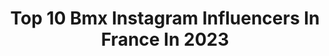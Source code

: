 ---
title: Top 10 Bmx Instagram Influencers In France In 2023
description: >-
  Find top bmx Instagram influencers in France in 2023. Most popular hashtags: #bmx #bmxlife #bmx4life #bmxlifestyle.
platform: Instagram
hits: 71
text_top: See the most popular Instagram profiles on inBeat.
text_bottom: Our database aggregates 71 Instagram influencers like this in France for you to connect with.
profiles:
  - username: "mvalentino971"
    fullname: >-
      Manon Valentino
    bio: >-
      BMX Princess 🚲 PERSÉVÉRANCE - DISCIPLINE - COURAGE @lacoste - @sba_bmx - @sunn_bikes - @ride100percent - @bmxavenue - @eiffage - @veetireco
    location: "France"
    followers: 26135
    engagement: 415
    commentsToLikes: 0.011430
    id: ck6tn0w8z8ww10j71zvxer59b
    verified: false
    hashtags: "#iwd2020, #covid19, #wonderwoman, #kaifight77"
  - username: "jesselesommer"
    fullname: >-
      JESSE LE SOMMER 🪐
    bio: >-
      Gemini on a Bmx moonrockagency @lecoqsportif • @dickieslifeofficial • @vitaminwellfrance • @socialbikeco • @house99 • @biotherm • @mouscase
    location: "France"
    followers: 25476
    engagement: 261
    commentsToLikes: 0.018344
    id: ck14hp0tubeto0i19shhcfk4p
    verified: false
    hashtags: "#superbon, #bmx, #beach, #larochelle"
  - username: "patrick_kempf"
    fullname: >-
      Patrik Kempf
    bio: >-
      IBS BUDAPEST 📚 BMX rider from Hungary 😎 @vansshop.hu @ridezoneclothing BMX videóm! 👇👇
    location: "France"
    followers: 64702
    engagement: 1221
    commentsToLikes: 0.003636
    id: ck5q6tzy8yt0r0i11mbd54ti7
    verified: false
    hashtags: "#vansshop, #rexona, #hirdet, #hirdetes"
  - username: "garoyan_leo"
    fullname: >-
      Léo Garoyan
    bio: >-
      20 - French - Professional BMX Athlète . 2 time French Champ 🇫🇷 1 Time European Champ 🇪🇺 1 Time World Champ 🌈 .
    location: "France"
    followers: 6581
    engagement: 1236
    commentsToLikes: 0.019052
    id: ck8tcuvdb0rsc0j78txxkzx4d
    verified: false
    hashtags: "#polar, #grandbesanconmetropole, #bmxbesancon, #sport"
  - username: "arthurpilard130"
    fullname: >-
      Arthur Pilard
    bio: >-
      🔘 Pro BMX Rider 🔘 Equipe de France 🇫🇷 📍SQY @sunn_bikes / @prideracingparts / @kennyracing81 / @xforce_optics / @gformbike
    location: "France"
    followers: 9945
    engagement: 1868
    commentsToLikes: 0.060811
    id: ck5c8jp599msi0i11i0ehs8ti
    verified: false
    hashtags: "#bacquerproduction, #bmx, #bmxlife, #bmx4life"
  - username: "christianmoll1"
    fullname: >-
      Christian Moll
    bio: >-
      Bmx | Chile | Travel @ibikes_chile | @zignalpark Bike check ⏬
    location: "France"
    followers: 32693
    engagement: 370
    commentsToLikes: 0.044275
    id: ck5zkl47kjodt0i140pscy1np
    verified: false
    hashtags: "#bmxchile, #bmx, #vi"
  - username: "gustavo_balaloka"
    fullname: >-
      𝗚𝗨𝗦𝗧𝗔𝗩𝗢" 𝗕𝗔𝗟𝗔 𝗟𝗢𝗞𝗔" ✌🏽🏁🇧🇷
    bio: >-
      R͙i͙d͙e͙ B͙m͙x͙,H͙a͙v͙i͙n͙g͙ f͙u͙n͙✌🏽🏁🇧🇷 @vansbrasil / @gtbicycles / @vansbmx66 / @gtbmxfreestyle / @8eyes_street_wear /@arsprotection 🙌🏽🔥
    location: "France"
    followers: 27631
    engagement: 2483
    commentsToLikes: 0.030262
    id: ck0w0dzktdpoy0i19mngvhyaz
    verified: false
    hashtags: "#bmxbrasil, #ourbmx, #bmxbowl, #bmxdirt"
  - username: "krasukov_vova"
    fullname: >-
      4krasukov2v0va
    bio: >-
      @karma.bmx @stressbikeshop @diffusion_co 🧟‍♂️18 y.o🤙🏾 ТРЕШ КОНТЕНТ[VLOG] 🤟🚨🤙🏾🐲 🎤🎬🥇🎭
    location: "France"
    followers: 9564
    engagement: 3561
    commentsToLikes: 0.036613
    id: ck8szhme5ohbm0j788ynj9zw7
    verified: false
    hashtags: "#bmxrussia, #bmxinukraine, #streetstyle, #onsomeshit"
  - username: "pandatwentysix"
    fullname: >-
      Panda TwentySix BMX
    bio: >-
      Big BMX 🐼 📍Paris, FR #bikelife
    location: "France"
    followers: 15051
    engagement: 2023
    commentsToLikes: 0.006175
    id: ckf5lho9gpld20j23d8qz41qc
    verified: false
    hashtags: "#bmx4life, #bmxcruiser, #mtbrider, #bmxgirl"
  - username: "lilicey_bmx"
    fullname: >-
      Isaiah Johnson
    bio: >-
      ~BMX~Good Vibes~MKE~🚲💎@Cultcrew/@4seasonssk8park/@Mpegcrew/@fluxx_crew/ @theblackdiamondcbd 👇🏽👇🏽👇🏽
    location: "France"
    followers: 7340
    engagement: 956
    commentsToLikes: 0.076290
    id: ck14kounfqkht0i19i0s33k2l
    verified: false
    hashtags: "#bmx, #midwestbmx, #itstime, #cultcrew"
---